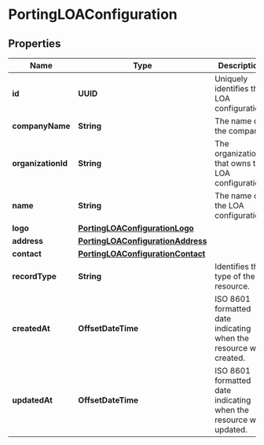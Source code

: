 

# PortingLOAConfiguration


## Properties

| Name | Type | Description | Notes |
|------------ | ------------- | ------------- | -------------|
|**id** | **UUID** | Uniquely identifies the LOA configuration. |  [optional] |
|**companyName** | **String** | The name of the company |  [optional] |
|**organizationId** | **String** | The organization that owns the LOA configuration |  [optional] |
|**name** | **String** | The name of the LOA configuration |  [optional] |
|**logo** | [**PortingLOAConfigurationLogo**](PortingLOAConfigurationLogo.md) |  |  [optional] |
|**address** | [**PortingLOAConfigurationAddress**](PortingLOAConfigurationAddress.md) |  |  [optional] |
|**contact** | [**PortingLOAConfigurationContact**](PortingLOAConfigurationContact.md) |  |  [optional] |
|**recordType** | **String** | Identifies the type of the resource. |  [optional] [readonly] |
|**createdAt** | **OffsetDateTime** | ISO 8601 formatted date indicating when the resource was created. |  [optional] |
|**updatedAt** | **OffsetDateTime** | ISO 8601 formatted date indicating when the resource was updated. |  [optional] |



